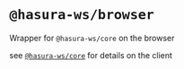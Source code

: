 # `@hasura-ws/browser`

Wrapper for `@hasura-ws/core` on the browser

see [`@hasura-ws/core`](../core) for details on the client
